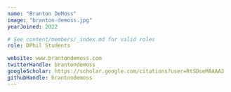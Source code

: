 ```yaml
---
name: "Branton DeMoss"
image: "branton-demoss.jpg"
yearJoined: 2022

# See content/members/_index.md for valid roles
role: DPhil Students

website: www.brantondemoss.com
twitterHandle: brantondemoss
googleScholar: https://scholar.google.com/citations?user=RtSDseMAAAAJ
githubHandle: brantondemoss
---
```

